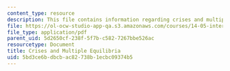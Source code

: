 ```yaml
---
content_type: resource
description: This file contains information regarding crises and multiple equilibria.
file: https://ol-ocw-studio-app-qa.s3.amazonaws.com/courses/14-05-intermediate-macroeconomics-spring-2013/5bd3ce6bdbcbac82738b1ecbc09374b5_MIT14_05S13_LecNot_crises.pdf
file_type: application/pdf
parent_uid: 5d2650cf-238f-5f7b-c582-7267bbe526ac
resourcetype: Document
title: Crises and Multiple Equilibria
uid: 5bd3ce6b-dbcb-ac82-738b-1ecbc09374b5
---
```

